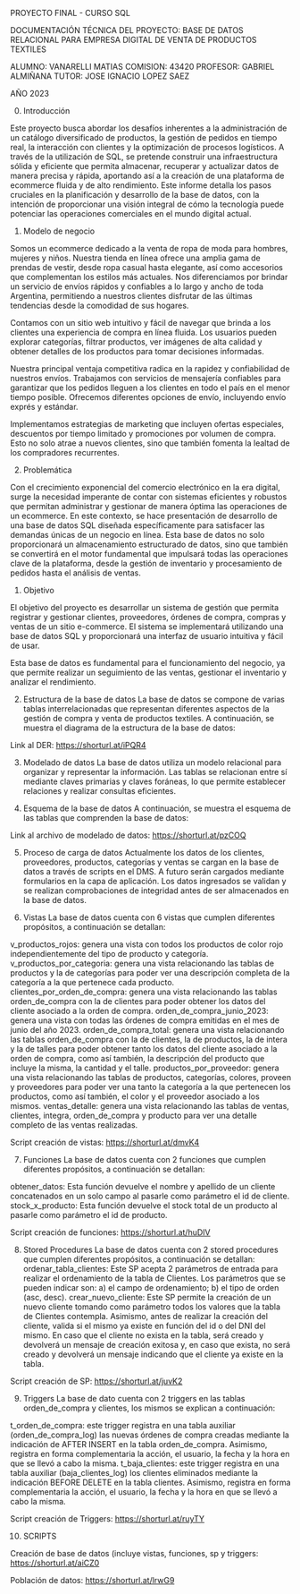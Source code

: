 PROYECTO FINAL - CURSO SQL



DOCUMENTACIÓN TÉCNICA DEL PROYECTO:
BASE DE DATOS RELACIONAL PARA EMPRESA DIGITAL DE VENTA DE PRODUCTOS TEXTILES

ALUMNO: VANARELLI MATIAS
COMISION: 43420
PROFESOR: GABRIEL ALMIÑANA
TUTOR: JOSE IGNACIO LOPEZ SAEZ



AÑO 2023

 












0. Introducción

Este proyecto busca abordar los desafíos inherentes a la administración de un catálogo diversificado de productos, la gestión de pedidos en tiempo real, la interacción con clientes y la optimización de procesos logísticos. A través de la utilización de SQL, se pretende construir una infraestructura sólida y eficiente que permita almacenar, recuperar y actualizar datos de manera precisa y rápida, aportando así a la creación de una plataforma de ecommerce fluida y de alto rendimiento. Este informe detalla los pasos cruciales en la planificación y desarrollo de la base de datos, con la intención de proporcionar una visión integral de cómo la tecnología puede potenciar las operaciones comerciales en el mundo digital actual.

1. Modelo de negocio

Somos un ecommerce dedicado a la venta de ropa de moda para hombres, mujeres y niños. Nuestra tienda en línea ofrece una amplia gama de prendas de vestir, desde ropa casual hasta elegante, así como accesorios que complementan los estilos más actuales. Nos diferenciamos por brindar un servicio de envíos rápidos y confiables a lo largo y ancho de toda Argentina, permitiendo a nuestros clientes disfrutar de las últimas tendencias desde la comodidad de sus hogares.

Contamos con un sitio web intuitivo y fácil de navegar que brinda a los clientes una experiencia de compra en línea fluida. Los usuarios pueden explorar categorías, filtrar productos, ver imágenes de alta calidad y obtener detalles de los productos para tomar decisiones informadas.

Nuestra principal ventaja competitiva radica en la rapidez y confiabilidad de nuestros envíos. Trabajamos con servicios de mensajería confiables para garantizar que los pedidos lleguen a los clientes en todo el país en el menor tiempo posible. Ofrecemos diferentes opciones de envío, incluyendo envío exprés y estándar.

Implementamos estrategias de marketing que incluyen ofertas especiales, descuentos por tiempo limitado y promociones por volumen de compra. Esto no solo atrae a nuevos clientes, sino que también fomenta la lealtad de los compradores recurrentes.

2. Problemática

Con el crecimiento exponencial del comercio electrónico en la era digital, surge la necesidad imperante de contar con sistemas eficientes y robustos que permitan administrar y gestionar de manera óptima las operaciones de un ecommerce. En este contexto, se hace presentación de desarrollo de una base de datos SQL diseñada específicamente para satisfacer las demandas únicas de un negocio en línea. Esta base de datos no solo proporcionará un almacenamiento estructurado de datos, sino que también se convertirá en el motor fundamental que impulsará todas las operaciones clave de la plataforma, desde la gestión de inventario y procesamiento de pedidos hasta el análisis de ventas.


1. Objetivo

El objetivo del proyecto es desarrollar un sistema de gestión que permita registrar y gestionar clientes, proveedores, órdenes de compra, compras y ventas de un sitio e-commerce. El sistema se implementará utilizando una base de datos SQL y proporcionará una interfaz de usuario intuitiva y fácil de usar.

Esta base de datos es fundamental para el funcionamiento del negocio, ya que permite realizar un seguimiento de las ventas, gestionar el inventario y analizar el rendimiento.



2. Estructura de la base de datos
La base de datos se compone de varias tablas interrelacionadas que representan diferentes aspectos de la gestión de compra y venta de productos textiles. A continuación, se muestra el diagrama de la estructura de la base de datos:



Link al DER: https://shorturl.at/iPQR4


3. Modelado de datos
La base de datos utiliza un modelo relacional para organizar y representar la información. Las tablas se relacionan entre sí mediante claves primarias y claves foráneas, lo que permite establecer relaciones y realizar consultas eficientes.


4. Esquema de la base de datos
A continuación, se muestra el esquema de las tablas que comprenden la base de datos:




Link al archivo de modelado de datos: https://shorturl.at/pzCOQ

5. Proceso de carga de datos
Actualmente los datos de los clientes, proveedores, productos, categorías y ventas se cargan en la base de datos a través de scripts en el DMS. A futuro serán cargados mediante formularios en la capa de aplicación. Los datos ingresados se validan y se realizan comprobaciones de integridad antes de ser almacenados en la base de datos.

6. Vistas
La base de datos cuenta con 6 vistas que cumplen diferentes propósitos, a continuación se detallan:

v_productos_rojos: genera una vista con todos los productos de color rojo independientemente del tipo de producto y categoría.
v_productos_por_categoria: genera una vista relacionando las tablas de productos y la de categorías para poder ver una descripción completa de la categoría a la que pertenece cada producto.
clientes_por_orden_de_compra: genera una vista relacionando las tablas orden_de_compra con la de clientes para poder obtener los datos del cliente asociado a la orden de compra.
orden_de_compra_junio_2023: genera una vista con todas las órdenes de compra emitidas en el mes de junio del año 2023.
orden_de_compra_total: genera una vista relacionando las tablas orden_de_compra con la de clientes, la de productos, la de intera y la de talles para poder obtener tanto los datos del cliente asociado a la orden de compra, como así también, la descripción del producto que incluye la misma, la cantidad y el talle.
productos_por_proveedor: genera una vista relacionando las tablas de productos, categorías, colores, proveen y proveedores para poder ver una tanto la categoría a la que pertenecen los productos, como así también, el color y el proveedor asociado a los mismos.
ventas_detalle: genera una vista relacionando las tablas de ventas, clientes, integra, orden_de_compra y producto para ver una detalle completo de las ventas realizadas.

Script creación de vistas: https://shorturl.at/dmvK4

7. Funciones
La base de datos cuenta con 2 funciones que cumplen diferentes propósitos, a continuación se detallan:

obtener_datos: Esta función devuelve el nombre y apellido de un cliente concatenados en un solo campo al pasarle como parámetro el id de cliente.
stock_x_producto: Esta función devuelve el stock total de un producto al pasarle como parámetro el id de producto.

Script creación de funciones: https://shorturl.at/huDIV

8. Stored Procedures
La base de datos cuenta con 2 stored procedures que cumplen diferentes propósitos, a continuación se detallan:
ordenar_tabla_clientes: Este SP acepta 2 parámetros de entrada para realizar el ordenamiento de la tabla de Clientes. Los parámetros que se pueden indicar son: a) el campo de ordenamiento; b) el tipo de orden (asc, desc).
crear_nuevo_cliente: Este SP permite la creación de un nuevo cliente tomando como parámetro todos los valores que la tabla de Clientes contempla. Asimismo, antes de realizar la creación del cliente, valida si el mismo ya existe en función del id o del DNI del mismo. En caso que el cliente no exista en la tabla, será creado y devolverá un mensaje de creación exitosa y, en caso que exista, no será creado y devolverá un mensaje indicando que el cliente ya existe en la tabla.

Script creación de SP: https://shorturl.at/juvK2

9. Triggers
La base de dato cuenta con 2 triggers en las tablas orden_de_compra y clientes, los mismos se explican a continuación:

t_orden_de_compra: este trigger registra en una tabla auxiliar (orden_de_compra_log) las nuevas órdenes de compra creadas mediante la indicación de AFTER INSERT en la tabla orden_de_compra. Asimismo, registra en forma complementaria la acción, el usuario, la fecha y la hora en que se llevó a cabo la misma.
t_baja_clientes: este trigger registra en una tabla auxiliar (baja_clientes_log) los clientes eliminados mediante la indicación BEFORE DELETE en la tabla clientes. Asimismo, registra en forma complementaria la acción, el usuario, la fecha y la hora en que se llevó a cabo la misma.

Script creación de Triggers: https://shorturl.at/ruyTY



10. SCRIPTS

Creación de base de datos (incluye vistas, funciones, sp y triggers: https://shorturl.at/aiCZ0

Población de datos:
https://shorturl.at/lrwG9


